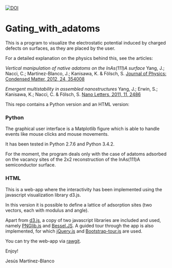 [![DOI](https://zenodo.org/badge/9647/chumo/Gating_with_adatoms.svg)](http://dx.doi.org/10.5281/zenodo.14781)

Gating_with_adatoms
===================

This is a program to visualize the electrostatic potential 
induced by charged defects on surfaces, as they are placed by the user.

For a detailed explanation on the physics behind this, see the articles:

*Vertical manipulation of native adatoms on the InAs(111)A surface*
Yang, J.; Nacci, C.; Martínez-Blanco, J.; Kanisawa, K. & Fölsch, S.
[Journal of Physics: Condensed Matter, 2012, 24, 354008](http://dx.doi.org/10.1088/0953-8984/24/35/354008)

*Emergent multistability in assembled nanostructures*
Yang, J.; Erwin, S.; Kanisawa, K.; Nacci, C. & Fölsch, S.
[Nano Letters, 2011, 11, 2486](http://dx.doi.org/10.1021/nl2009444)

This repo contains a Python version and an HTML version:

### Python
The graphical user interface is a Matplotlib figure which is able to handle events
like mouse clicks and mouse movements.

It has been tested in Python 2.7.6 and Python 3.4.2.

For the moment, the program deals only with the case of adatoms adsorbed on 
the vacancy sites of the 2x2 reconstruction of the InAs(111)A semiconductor surface. 

### HTML
This is a web-app where the interactivity has been implemented using the javascript visualization library d3.js.

In this version it is possible to define a lattice of adsorption sites (two vectors, each with modulus and angle).

Apart from [d3.js](http://d3js.org/), a copy of two javascript libraries are included and used, namely [PNGlib.js](http://www.xarg.org/2010/03/generate-client-side-png-files-using-javascript/) and [Bessel.JS](https://github.com/SheetJS/bessel). A guided tour through the app is also implemented, for which [jQuery.js](https://jquery.com/) and [Bootstrap-tour.js](http://bootstraptour.com/) are used.

You can try the web-app via [rawgit](https://cdn.rawgit.com/chumo/Gating_with_adatoms/master/WebApp/Gating_with_adatoms.html).

Enjoy!

Jesús Martínez-Blanco
